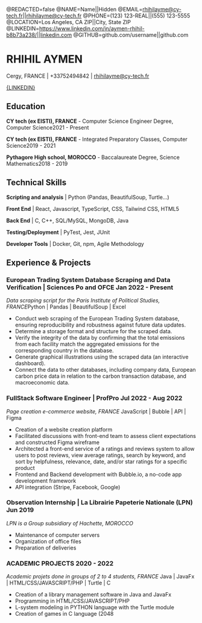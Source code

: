 <!--
Welcome to resume.lol !

This is the template you can use to get started.

Easily remove personal info by using a variable follow with a second value and "||":

@NAME=Real Name||Hidden Name

and change @REDACTED to be true

@REDACTED=true
-->
@REDACTED=false
@NAME=Name||Hidden
@EMAIL=rhihilayme@cy-tech.fr||rhihilayme@cy-tech.fr
@PHONE=(123) 123-REAL||(555) 123-5555
@LOCATION=Los Angeles, CA ZIP||City, State ZIP
@LINKEDIN=https://www.linkedin.com/in/aymen-rhihil-b8b73a238/||linkedin.com
@GITHUB=github.com/username||github.com

# RHIHIL AYMEN


Cergy, FRANCE | +33752494842 | rhihilayme@cy-tech.fr

[{LINKEDIN}](https://www.linkedin.com/in/aymen-rhihil-b8b73a238/)

<div className="vertical-spacer"></div>

## Education

**CY tech (ex EISTI), FRANCE** - Computer Science Engineer Degree, Computer Science<span class="spacer"></span>2021 - Present

**CY tech (ex EISTI), FRANCE** - Integrated Preparatory Classes, Computer Science<span class="spacer"></span>2019 - 2021

**Pythagore High school, MOROCCO** - Baccalaureate Degree, Science Mathematics<span class="spacer"></span>2018 - 2019


## Technical Skills
**Scripting and analysis** | Python (Pandas, BeautifulSoup, Turtle...)

**Front End** | React, Javascript, TypeScript, CSS, Tailwind CSS, HTML5

**Back End** | C, C++, SQL/MySQL, MongoDB, Java

**Testing/Deployment** | PyTest, Jest, JUnit

**Developer Tools** | Docker, Git, npm, Agile Methodology

<div className="vertical-spacer"></div>

## Experience & Projects

###  European Trading System Database Scraping and Data Verification | Sciences Po and OFCE <span class="spacer"></span>Jan 2022 - Present

*Data scraping script for the Paris Institute of Political Studies, FRANCE*<span class="spacer"></span>Python | Pandas | BeautifulSoup | Excel

- Conduct web scraping of the European Trading System database, ensuring reproducibility and robustness against future data updates.
- Determine a storage format and structure for the scraped data.
- Verify the integrity of the data by confirming that the total emissions from each facility match the aggregated emissions for the corresponding country in the database.
- Generate graphical illustrations using the scraped data (an interactive dashboard).
- Connect the data to other databases, including company data, European carbon price data in relation to the carbon transaction database, and macroeconomic data.

<div className="vertical-spacer"></div>

### FullStack Software Engineer | ProfPro <span class="spacer"></span> Jul 2022 - Aug 2022

*Page creation e-commerce website, FRANCE* <span class="spacer"></span> JavaScript | Bubble | API | Figma
- Creation of a website creation platform
- Facilitated discussions with front-end team to assess client expectations and constructed Figma wireframe
- Architected a front-end service of a ratings and reviews system to allow users to post reviews, view average ratings, search by keyword, and sort by helpfulness, relevance, date, and/or star ratings for a specific product
- Frontend and Backend development with Bubble.io, a no-code app development framework
- API integration (Stripe, Facebook, Google)



<div className="vertical-spacer"></div>

### Observation Internship | La Librairie Papeterie Nationale (LPN) <span class="spacer"></span>Jun 2019

*LPN is a Group subsidiary of Hachette, MOROCCO* <span class="spacer"></span>

- Maintenance of computer servers
- Organization of office files
- Preparation of deliveries

<div className="vertical-spacer"></div>

### ACADEMIC PROJECTS <span class="spacer"></span>2020 - 2022
*Academic projets done in groups of 2 to 4 students, FRANCE*<span class="spacer"></span> Java | JavaFx | HTML/CSS/JAVASCRIPT/PHP |  Turtle | C

- Creation of a library management software in Java and JavaFx
- Programming in HTML/CSS/JAVASCRIPT/PHP
- L-system modeling in PYTHON language with the Turtle module
- Creation of games in C language (2048



<div className="vertical-spacer"></div>




